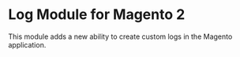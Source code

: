 # Log Module for Magento 2
This module adds a new ability to create custom logs in the Magento application.
